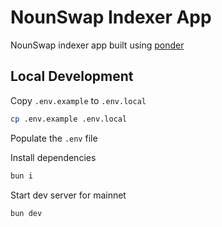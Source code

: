 # NounSwap Indexer App

NounSwap indexer app built using [ponder](https://ponder.sh/)

## Local Development

Copy `.env.example` to `.env.local`

```bash
cp .env.example .env.local
```

Populate the `.env` file

Install dependencies

```bash
bun i
```

Start dev server for mainnet

```bash
bun dev
```

